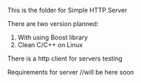 This is the folder for Simple HTTP Server

There are two version planned:
1) With using Boost library
2) Clean C/C++ on Linux

There is a http client for servers testing

Requirements for server
//will be here soon
